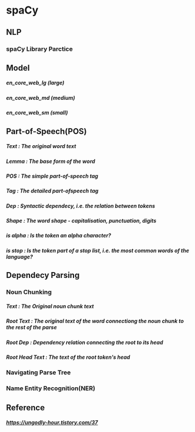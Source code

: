 # spaCy
## NLP
### spaCy Library Parctice
## Model
##### en_core_web_lg (large)
##### en_core_web_md (medium)
##### en_core_web_sm (small)
## Part-of-Speech(POS)
##### Text : The original word text
##### Lemma : The base form of the word
##### POS : The simple part-of-speech tag
##### Tag : The detailed part-ofspeech tag
##### Dep : Syntactic dependecy, i.e. the relation between tokens
##### Shape : The word shape - capitalisation, punctuation, digits
##### is alpha : Is the token an alpha character?
##### is stop : Is the token part of a stop list, i.e. the most common words of the language?
## Dependecy Parsing
### Noun Chunking
##### Text : The Original noun chunk text
##### Root Text : The original text of the word connectiong the noun chunk to the rest of the parse
##### Root Dep : Dependency relation connecting the root to its head
##### Root Head Text : The text of the root token's head
### Navigating Parse Tree
### Name Entity Recognition(NER)
##### 
## Reference
##### https://ungodly-hour.tistory.com/37
